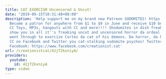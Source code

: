 ```yaml
---
title: CAT EXORCISM Uncensored & Uncut!
date: "2019-09-15T10:31:48+08:00"
description: 'Help support me on my brand new Patreon SODOMITES! https://www.patreon.com/CreationistCat?ty=h
  Become a patron for anywhere from $1 to $9 in June and receive $10 benefits including
  CC Toys, MP3s, hangouts with CC and more!!!! Shodomites in dish freaking video I
  show you in all it''s freaking uncut and uncensored horror da ordeal I freaking
  went through to exorcize Cortez da cat of his demons. Da horror, da horror! Find
  CC on Facebook and Twitter you cat-stalking sodomite psychos! Twitter: @Creationistcat
  Facebook: https://www.facebook.com/creationist.cat'
url: /creationistcat/42jT2kxniyA/
providers:
  youtube:
    id: 42jT2kxniyA
type: video
---
```

